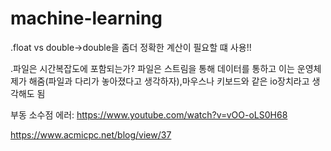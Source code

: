 # machine-learning

.float vs double->double을 좀더 정확한 계산이 필요할 떄 사용!!

.파일은 시간복잡도에 포함되는가?
파일은 스트림을 통해 데이터를 통하고 이는 운영체제가 해줌(파일과 다리가 놓아졌다고 생각하자),마우스나 키보드와 같은 io장치라고 생각해도 됨

부동 소수점 에러:
https://www.youtube.com/watch?v=vOO-oLS0H68

https://www.acmicpc.net/blog/view/37
